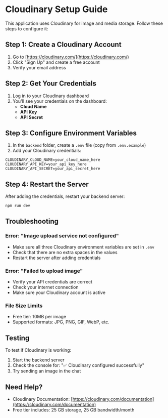 # Cloudinary Setup Guide

This application uses Cloudinary for image and media storage. Follow these steps to configure it:

## Step 1: Create a Cloudinary Account

1. Go to [https://cloudinary.com/](https://cloudinary.com/)
2. Click "Sign Up" and create a free account
3. Verify your email address

## Step 2: Get Your Credentials

1. Log in to your Cloudinary dashboard
2. You'll see your credentials on the dashboard:
   - **Cloud Name**
   - **API Key**
   - **API Secret**

## Step 3: Configure Environment Variables

1. In the `backend` folder, create a `.env` file (copy from `.env.example`)
2. Add your Cloudinary credentials:

```env
CLOUDINARY_CLOUD_NAME=your_cloud_name_here
CLOUDINARY_API_KEY=your_api_key_here
CLOUDINARY_API_SECRET=your_api_secret_here
```

## Step 4: Restart the Server

After adding the credentials, restart your backend server:

```bash
npm run dev
```

## Troubleshooting

### Error: "Image upload service not configured"
- Make sure all three Cloudinary environment variables are set in `.env`
- Check that there are no extra spaces in the values
- Restart the server after adding credentials

### Error: "Failed to upload image"
- Verify your API credentials are correct
- Check your internet connection
- Make sure your Cloudinary account is active

### File Size Limits
- Free tier: 10MB per image
- Supported formats: JPG, PNG, GIF, WebP, etc.

## Testing

To test if Cloudinary is working:
1. Start the backend server
2. Check the console for: "✅ Cloudinary configured successfully"
3. Try sending an image in the chat

## Need Help?

- Cloudinary Documentation: [https://cloudinary.com/documentation](https://cloudinary.com/documentation)
- Free tier includes: 25 GB storage, 25 GB bandwidth/month
